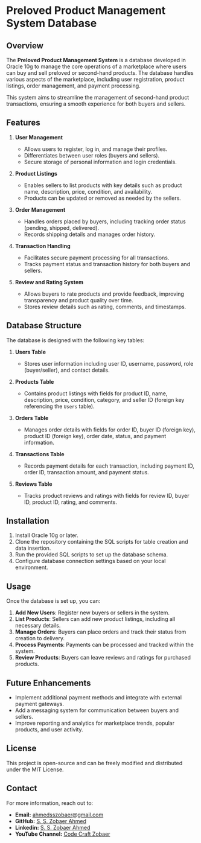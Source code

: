 # Preloved Product Management System Database

## Overview

The **Preloved Product Management System** is a database developed in Oracle 10g to manage the core operations of a marketplace where users can buy and sell preloved or second-hand products. The database handles various aspects of the marketplace, including user registration, product listings, order management, and payment processing.

This system aims to streamline the management of second-hand product transactions, ensuring a smooth experience for both buyers and sellers.

## Features

1. **User Management**
   - Allows users to register, log in, and manage their profiles.
   - Differentiates between user roles (buyers and sellers).
   - Secure storage of personal information and login credentials.

2. **Product Listings**
   - Enables sellers to list products with key details such as product name, description, price, condition, and availability.
   - Products can be updated or removed as needed by the sellers.

3. **Order Management**
   - Handles orders placed by buyers, including tracking order status (pending, shipped, delivered).
   - Records shipping details and manages order history.

4. **Transaction Handling**
   - Facilitates secure payment processing for all transactions.
   - Tracks payment status and transaction history for both buyers and sellers.

5. **Review and Rating System**
   - Allows buyers to rate products and provide feedback, improving transparency and product quality over time.
   - Stores review details such as rating, comments, and timestamps.

## Database Structure

The database is designed with the following key tables:

1. **Users Table**
   - Stores user information including user ID, username, password, role (buyer/seller), and contact details.
   
2. **Products Table**
   - Contains product listings with fields for product ID, name, description, price, condition, category, and seller ID (foreign key referencing the `Users` table).

3. **Orders Table**
   - Manages order details with fields for order ID, buyer ID (foreign key), product ID (foreign key), order date, status, and payment information.

4. **Transactions Table**
   - Records payment details for each transaction, including payment ID, order ID, transaction amount, and payment status.

5. **Reviews Table**
   - Tracks product reviews and ratings with fields for review ID, buyer ID, product ID, rating, and comments.

## Installation

1. Install Oracle 10g or later.
2. Clone the repository containing the SQL scripts for table creation and data insertion.
3. Run the provided SQL scripts to set up the database schema.
4. Configure database connection settings based on your local environment.

## Usage

Once the database is set up, you can:

1. **Add New Users**: Register new buyers or sellers in the system.
2. **List Products**: Sellers can add new product listings, including all necessary details.
3. **Manage Orders**: Buyers can place orders and track their status from creation to delivery.
4. **Process Payments**: Payments can be processed and tracked within the system.
5. **Review Products**: Buyers can leave reviews and ratings for purchased products.

## Future Enhancements

- Implement additional payment methods and integrate with external payment gateways.
- Add a messaging system for communication between buyers and sellers.
- Improve reporting and analytics for marketplace trends, popular products, and user activity.

## License

This project is open-source and can be freely modified and distributed under the MIT License.


## Contact

For more information, reach out to:

- **Email:** [ahmedsszobaer@gmail.com](mailto:ahmedsszobaer@gmail.com)
- **GitHub:** [S. S. Zobaer Ahmed](https://www.github.com/sszobaer)
- **Linkedin:** [S. S. Zobaer Ahmed](https://www.linkedin.com/in/s-s-zobaer-ahmed-209bab296?utm_source=share&utm_campaign=share_via&utm_content=profile&utm_medium=android_app)
- **YouTube Channel:** [Code Craft Zobaer](https://www.youtube.com/@CodeCraftZobaer)

